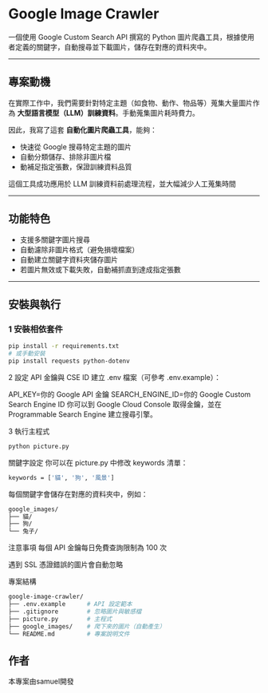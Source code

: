 # Google Image Crawler

一個使用 Google Custom Search API 撰寫的 Python 圖片爬蟲工具，根據使用者定義的關鍵字，自動搜尋並下載圖片，儲存在對應的資料夾中。

---

## 專案動機

在實際工作中，我們需要針對特定主題（如食物、動作、物品等）蒐集大量圖片作為 **大型語言模型（LLM）訓練資料**。手動蒐集圖片耗時費力。

因此，我寫了這套 **自動化圖片爬蟲工具**，能夠：

- 快速從 Google 搜尋特定主題的圖片
- 自動分類儲存、排除非圖片檔
- 動補足指定張數，保證訓練資料品質

這個工具成功應用於 LLM 訓練資料前處理流程，並大幅減少人工蒐集時間 

---

## 功能特色

- 支援多關鍵字圖片搜尋
- 自動濾除非圖片格式（避免損壞檔案）
- 自動建立關鍵字資料夾儲存圖片
- 若圖片無效或下載失敗，自動補抓直到達成指定張數
---

## 安裝與執行

### 1️ 安裝相依套件

```bash
pip install -r requirements.txt
# 或手動安裝
pip install requests python-dotenv
```

2️ 設定 API 金鑰與 CSE ID
建立 .env 檔案（可參考 .env.example）：

API_KEY=你的 Google API 金鑰
SEARCH_ENGINE_ID=你的 Google Custom Search Engine ID
你可以到 Google Cloud Console 取得金鑰，並在 Programmable Search Engine 建立搜尋引擎。

3️ 執行主程式
```bash
python picture.py
```

關鍵字設定
你可以在 picture.py 中修改 keywords 清單：

```bash
keywords = ['貓', '狗', '風景']
```

每個關鍵字會儲存在對應的資料夾中，例如：

```bash
google_images/
├── 貓/
├── 狗/
└── 兔子/
```
注意事項
每個 API 金鑰每日免費查詢限制為 100 次

遇到 SSL 憑證錯誤的圖片會自動忽略

專案結構
```bash
google-image-crawler/
├── .env.example      # API 設定範本
├── .gitignore        # 忽略圖片與敏感檔
├── picture.py        # 主程式
├── google_images/    # 爬下來的圖片（自動產生）
└── README.md         # 專案說明文件
```

## 作者

本專案由samuel開發
